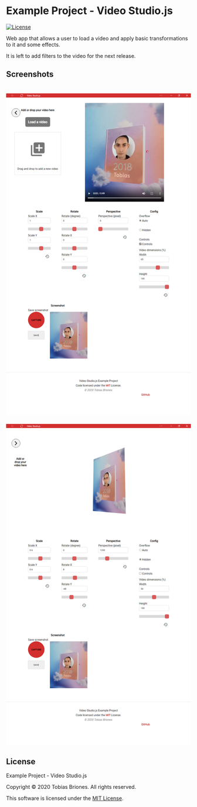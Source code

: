 # Example Project - Video Studio.js
[![License](https://img.shields.io/github/license/TobiasBriones/example.programming.video-processing.web.video-studio-js)](https://github.com/TobiasBriones/example.programming.video-processing.web.video-studio-js/blob/master/LICENSE)

Web app that allows a user to load a video and apply basic transformations to it and some effects.

It is left to add filters to the video for the next release.

## Screenshots
![Screenshot 1](https://raw.githubusercontent.com/TobiasBriones/images-nl/master/example-projects/example.programming.video-processing.web.video-studio-js/screenshot-1.png)
===
![Screenshot 2](https://raw.githubusercontent.com/TobiasBriones/images-nl/master/example-projects/example.programming.video-processing.web.video-studio-js/screenshot-2.png)

## License
Example Project - Video Studio.js

Copyright © 2020 Tobias Briones. All rights reserved.

This software is licensed under the [MIT License](https://github.com/TobiasBriones/example.programming.video-processing.web.video-studio-js/blob/master/LICENSE).
